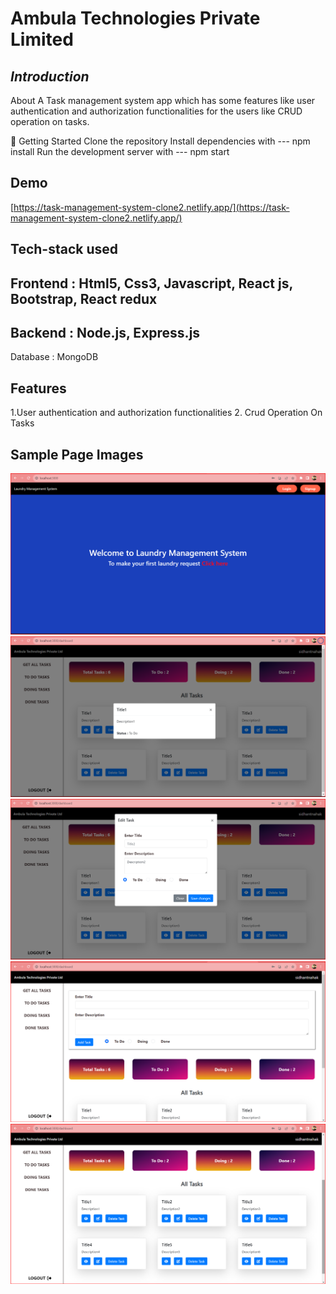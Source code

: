 # Ambula Technologies Private Limited
***Introduction***
---
About
A Task management system app which has some features like user authentication and authorization functionalities for the users like CRUD operation on tasks.

🚀 Getting Started 
Clone the repository Install dependencies with --- npm install 
Run the development server with --- npm start

## Demo

[https://task-management-system-clone2.netlify.app/](https://task-management-system-clone2.netlify.app/)

## Tech-stack used

Frontend : Html5, Css3, Javascript, React js, Bootstrap, React redux
---
Backend : Node.js, Express.js
---
Database : MongoDB



## Features

1.User authentication and authorization functionalities
2. Crud Operation On Tasks
   
**Sample Page Images**
 ---
 ![ScreenShot](https://github.com/sidhantnahak/Task-Management-System-Nirvedha-Research/blob/main/client/src/Components/images/home_page.png)
 ![ScreenShot](https://github.com/sidhantnahak/Task-Management-System-Nirvedha-Research/blob/main/client/src/Components/images/task_details.png)
  ![ScreenShot](https://github.com/sidhantnahak/Task-Management-System-Nirvedha-Research/blob/main/client/src/Components/images/task_edit.png)
 ![ScreenShot](https://github.com/sidhantnahak/Task-Management-System-Nirvedha-Research/blob/main/client/src/Components/images/task_img-1.png)
 ![ScreenShot](https://github.com/sidhantnahak/Task-Management-System-Nirvedha-Research/blob/main/client/src/Components/images/task_img-2.png)



